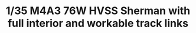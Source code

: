 ---
layout: product
title: "1/35 M4A3 76W HVSS Sherman with full interior and workable track links"
price: "TBA" 
desc: "Maketa"
img_path: "/assets/img/RFM5042.webp"
brand: "N/A"
available: false
special_offer: false
new: false
soon: false
cat: "010000"
subcat: "010800"
subsubcat: "0N/A"
sifra: "RFM5042"
popular: false
---